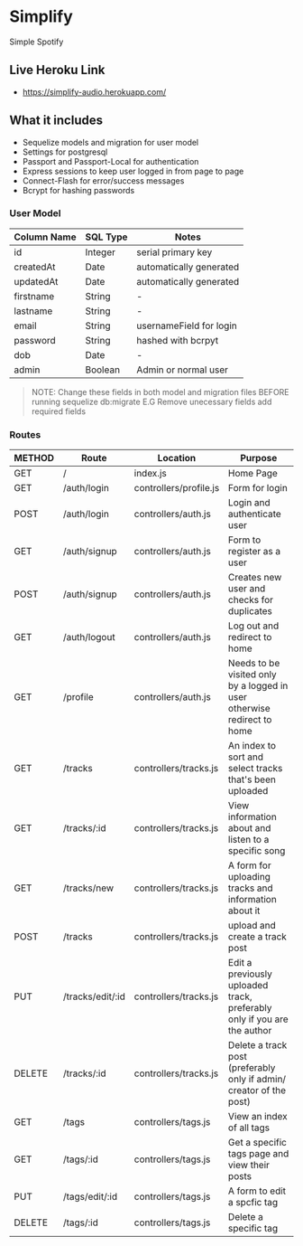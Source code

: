 # Simplify
Simple Spotify 

## Live Heroku Link

* https://simplify-audio.herokuapp.com/

## What it includes 

* Sequelize models and migration for user model
* Settings for postgresql 
* Passport and Passport-Local for authentication
* Express sessions to keep user logged in from page to page
* Connect-Flash for error/success messages 
* Bcrypt for hashing passwords

### User Model

| Column Name | SQL Type | Notes |
| ----------- | -------- |--------------------------------- |
| id | Integer| serial primary key |
| createdAt | Date | automatically generated |
| updatedAt | Date | automatically generated |
| firstname | String | - |
| lastname | String | - |
| email | String | usernameField for login |
| password | String | hashed with bcrpyt |
| dob | Date | - |
| admin | Boolean | Admin or normal user |

> NOTE: Change these fields in both model and migration files BEFORE running sequelize db:migrate E.G Remove unecessary fields add required fields

### Routes 
| METHOD | Route | Location | Purpose |
| ------ | ------------- | ----------------- |  ------------------------------------------------------------------------- |
| GET | / | index.js | Home Page |
| GET |	/auth/login | controllers/profile.js | Form for login |
| POST | /auth/login | controllers/auth.js | Login and authenticate user |
| GET |	/auth/signup | controllers/auth.js | Form to register as a user |
| POST | /auth/signup | controllers/auth.js | Creates new user and checks for duplicates |
| GET |	/auth/logout | controllers/auth.js | Log out and redirect to home |
| GET |	/profile | controllers/auth.js | Needs to be visited only by a logged in user otherwise redirect to home |
| GET | /tracks | controllers/tracks.js | An index to sort and select tracks that's been uploaded |
| GET | /tracks/:id | controllers/tracks.js | View information about and listen to a specific song |
| GET | /tracks/new | controllers/tracks.js | A form for uploading tracks and information about it |
| POST | /tracks | controllers/tracks.js | upload and create a track post |
| PUT | /tracks/edit/:id | controllers/tracks.js | Edit a previously uploaded track, preferably only if you are the author |
| DELETE | /tracks/:id | controllers/tracks.js | Delete a track post (preferably only if admin/ creator of the post) |
| GET | /tags | controllers/tags.js | View an index of all tags |
| GET | /tags/:id | controllers/tags.js | Get a specific tags page and view their posts |
| PUT | /tags/edit/:id | controllers/tags.js | A form to edit a spcfic tag |
| DELETE | /tags/:id | controllers/tags.js | Delete a specific tag |




